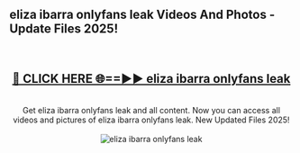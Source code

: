 <h2>eliza ibarra onlyfans leak Videos And Photos - Update Files 2025!</h2>
<br>
<div align="center">
<h2><a href="https://linkcuts.com/hfmhzwbr" rel="nofollow">🔴 CLICK HERE 🌐==►► eliza ibarra onlyfans leak</a></h2>
<br>
Get eliza ibarra onlyfans leak and all content. Now you can access all videos and pictures of eliza ibarra onlyfans leak. New Updated Files 2025!
<br>
<br>
<a href="https://linkcuts.com/hfmhzwbr" rel="nofollow" data-target="animated-image.originalLink"><img src="https://i.ibb.co.com/WyWwxjT/player-gif2.gif" alt="eliza ibarra onlyfans leak" style="max-width: 100%; display: inline-block;" data-target="animated-image.originalImage"></a>
</div>
<br>